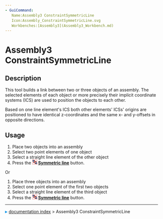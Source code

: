 ```yaml
---
- GuiCommand:
   Name:Assembly3 ConstraintSymmetricLine
   Icon:Assembly_ConstraintSymmetricLine.svg
   Workbenches:[Assembly3](Assembly3_Workbench.md)
---
```


# Assembly3 ConstraintSymmetricLine

## Description

This tool builds a link between two or three objects of an assembly. The selected elements of each object or more precisely their implicit coordinate systems (ICS) are used to position the objects to each other.

Based on one line element\'s ICS both other elements\' ICSs\' origins are positioned to have identical z-coordinates and the same x- and y-offsets in opposite directions.

## Usage

1.  Place two objects into an assembly
2.  Select two point elements of one object
3.  Select a straight line element of the other object
4.  Press the **<img src="images/Assembly_ConstraintSymmetricLine.svg" width=16px> [Symmetric line](Assembly3_ConstraintSymmetricLine.md)** button.

Or

1.  Place three objects into an assembly
2.  Select one point element of the first two objects
3.  Select a straight line element of the third object
4.  Press the **<img src="images/Assembly_ConstraintSymmetricLine.svg" width=16px> [Symmetric line](Assembly3_ConstraintSymmetricLine.md)** button.



---
![](images/Right_arrow.png) [documentation index](../README.md) > Assembly3 ConstraintSymmetricLine

